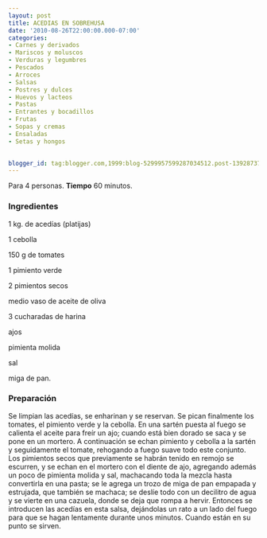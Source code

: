 ```yaml
---
layout: post
title: ACEDIAS EN SOBREHUSA
date: '2010-08-26T22:00:00.000-07:00'
categories:
- Carnes y derivados
- Mariscos y moluscos
- Verduras y legumbres
- Pescados
- Arroces
- Salsas
- Postres y dulces
- Huevos y lacteos
- Pastas
- Entrantes y bocadillos
- Frutas
- Sopas y cremas
- Ensaladas
- Setas y hongos
 

blogger_id: tag:blogger.com,1999:blog-5299957599287034512.post-1392873795041900442
---
```


Para 4 personas.
<b>Tiempo</b> 60 minutos.

<h3>Ingredientes</h3>

1 kg. de acedías (platijas)

1 cebolla

150 g de tomates

1 pimiento verde

2 pimientos secos

medio vaso de aceite de oliva

3 cucharadas de harina

ajos

pimienta molida

sal

miga de pan.

<h3>Preparación</h3>

Se limpian las acedías, se enharinan y se reservan. Se pican finalmente los tomates, el pimiento verde y la cebolla. En una sartén puesta al fuego se calienta el aceite para freír un ajo; cuando está bien dorado se saca y se pone en un mortero. A continuación se echan pimiento y cebolla a la sartén y seguidamente el tomate, rehogando a fuego suave todo este conjunto. Los pimientos secos que previamente se habrán tenido en remojo se escurren, y se echan en el mortero con el diente de ajo, agregando además un poco de pimienta molida y sal, machacando toda la mezcla hasta convertirla en una pasta; se le agrega un trozo de miga de pan empapada y estrujada, que también se machaca; se deslíe todo con un decilitro de agua y se vierte en una cazuela, donde se deja que rompa a hervir. Entonces se introducen las acedías en esta salsa, dejándolas un rato a un lado del fuego para que se hagan lentamente durante unos minutos. Cuando están en su punto se sirven.

